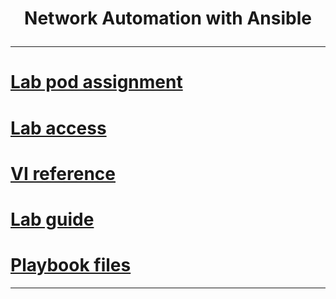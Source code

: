 # **<p align="center">Network Automation with Ansible</p>**

---

# [Lab pod assignment](./TECDEV-4500-Pod-Assignment.md)
# [Lab access](./lab-access.md)
# [VI reference](./vi-reference.md)
# [Lab guide](./TECDEV-4500-lab-guide.md)
# [Playbook files](./playbooks)

---
